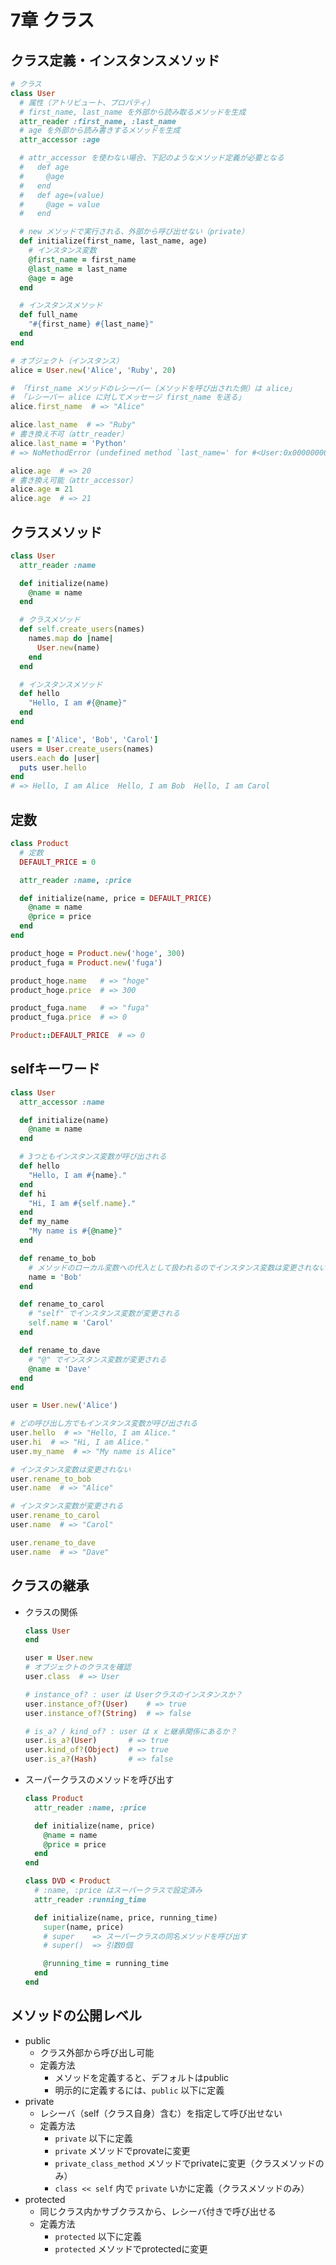 # 7章 クラス

## クラス定義・インスタンスメソッド

```ruby
# クラス
class User
  # 属性（アトリビュート、プロパティ）
  # first_name, last_name を外部から読み取るメソッドを生成
  attr_reader :first_name, :last_name
  # age を外部から読み書きするメソッドを生成
  attr_accessor :age

  # attr_accessor を使わない場合、下記のようなメソッド定義が必要となる
  #   def age
  #     @age
  #   end
  #   def age=(value)
  #     @age = value
  #   end

  # new メソッドで実行される、外部から呼び出せない（private）
  def initialize(first_name, last_name, age)
    # インスタンス変数
    @first_name = first_name
    @last_name = last_name
    @age = age
  end

  # インスタンスメソッド
  def full_name
    "#{first_name} #{last_name}"
  end
end

# オブジェクト（インスタンス）
alice = User.new('Alice', 'Ruby', 20)

# 「first_name メソッドのレシーバー（メソッドを呼び出された側）は alice」
# 「レシーバー alice に対してメッセージ first_name を送る」
alice.first_name  # => "Alice"

alice.last_name  # => "Ruby"
# 書き換え不可（attr_reader）
alice.last_name = 'Python'
# => NoMethodError (undefined method `last_name=' for #<User:0x0000000001362008>)

alice.age  # => 20
# 書き換え可能（attr_accessor）
alice.age = 21
alice.age  # => 21
```


## クラスメソッド

```ruby
class User
  attr_reader :name

  def initialize(name)
    @name = name
  end

  # クラスメソッド
  def self.create_users(names)
    names.map do |name|
      User.new(name)
    end
  end

  # インスタンスメソッド
  def hello
    "Hello, I am #{@name}"
  end
end

names = ['Alice', 'Bob', 'Carol']
users = User.create_users(names)
users.each do |user|
  puts user.hello
end
# => Hello, I am Alice  Hello, I am Bob  Hello, I am Carol
```


## 定数

```ruby
class Product
  # 定数
  DEFAULT_PRICE = 0

  attr_reader :name, :price

  def initialize(name, price = DEFAULT_PRICE)
    @name = name
    @price = price
  end
end

product_hoge = Product.new('hoge', 300)
product_fuga = Product.new('fuga')

product_hoge.name   # => "hoge"
product_hoge.price  # => 300

product_fuga.name   # => "fuga"
product_fuga.price  # => 0

Product::DEFAULT_PRICE  # => 0
```


## selfキーワード

```ruby
class User
  attr_accessor :name

  def initialize(name)
    @name = name
  end

  # 3つともインスタンス変数が呼び出される
  def hello
    "Hello, I am #{name}."
  end
  def hi
    "Hi, I am #{self.name}."
  end
  def my_name
    "My name is #{@name}"
  end

  def rename_to_bob
    # メソッドのローカル変数への代入として扱われるのでインスタンス変数は変更されない
    name = 'Bob'
  end

  def rename_to_carol
    # "self" でインスタンス変数が変更される
    self.name = 'Carol'
  end

  def rename_to_dave
    # "@" でインスタンス変数が変更される
    @name = 'Dave'
  end
end

user = User.new('Alice')

# どの呼び出し方でもインスタンス変数が呼び出される
user.hello  # => "Hello, I am Alice."
user.hi  # => "Hi, I am Alice."
user.my_name  # => "My name is Alice"

# インスタンス変数は変更されない
user.rename_to_bob
user.name  # => "Alice"

# インスタンス変数が変更される
user.rename_to_carol
user.name  # => "Carol"

user.rename_to_dave
user.name  # => "Dave"
```


## クラスの継承

- クラスの関係
  ```ruby
  class User
  end

  user = User.new
  # オブジェクトのクラスを確認
  user.class  # => User

  # instance_of? : user は Userクラスのインスタンスか？
  user.instance_of?(User)    # => true
  user.instance_of?(String)  # => false

  # is_a? / kind_of? : user は x と継承関係にあるか？
  user.is_a?(User)       # => true
  user.kind_of?(Object)  # => true
  user.is_a?(Hash)       # => false
  ```

- スーパークラスのメソッドを呼び出す
  ```ruby
  class Product
    attr_reader :name, :price

    def initialize(name, price)
      @name = name
      @price = price
    end
  end

  class DVD < Product
    # :name, :price はスーパークラスで設定済み
    attr_reader :running_time

    def initialize(name, price, running_time)
      super(name, price)
      # super    => スーパークラスの同名メソッドを呼び出す
      # super()  => 引数0個

      @running_time = running_time
    end
  end
  ```


## メソッドの公開レベル

- public
  - クラス外部から呼び出し可能
  - 定義方法
    - メソッドを定義すると、デフォルトはpublic
    - 明示的に定義するには、`public` 以下に定義
- private
  - レシーバ（self（クラス自身）含む）を指定して呼び出せない
  - 定義方法
    - `private` 以下に定義
    - `private` メソッドでprovateに変更
    - `private_class_method` メソッドでprivateに変更（クラスメソッドのみ）
    - `class << self` 内で `private` いかに定義（クラスメソッドのみ）
- protected
  - 同じクラス内かサブクラスから、レシーバ付きで呼び出せる
  - 定義方法
    - `protected` 以下に定義
    - `protected` メソッドでprotectedに変更
